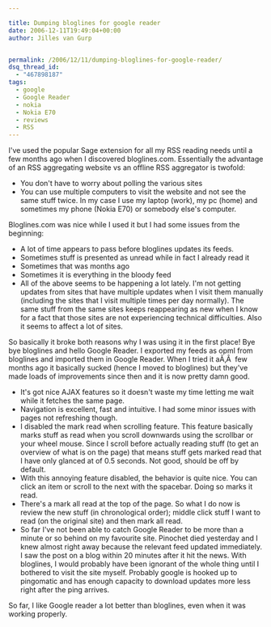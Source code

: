 ```yaml
---

title: Dumping bloglines for google reader
date: 2006-12-11T19:49:04+00:00
author: Jilles van Gurp


permalink: /2006/12/11/dumping-bloglines-for-google-reader/
dsq_thread_id:
  - "467898187"
tags:
  - google
  - Google Reader
  - nokia
  - Nokia E70
  - reviews
  - RSS
---
```

I've used the popular Sage extension for all my RSS reading needs until a few months ago when I discovered bloglines.com. Essentially the advantage of an RSS aggregating website vs an offline RSS aggregator is twofold:

- You don't have to worry about polling the various sites
- You can use multiple computers to visit the website and not see the same stuff twice. In my case I use my laptop (work), my pc (home) and sometimes my phone (Nokia E70) or somebody else's computer.

Bloglines.com was nice while I used it but I had some issues from the beginning:

- A lot of time appears to pass before bloglines updates its feeds.
- Sometimes stuff is presented as unread while in fact I already read it
- Sometimes that was months ago
- Sometimes it is everything in the bloody feed
- All of the above seems to be happening a lot lately. I'm not getting updates from sites that have multiple updates when I visit them manually (including the sites that I visit multiple times per day normally). The same stuff from the same sites keeps reappearing as new when I know for a fact that those sites are not experiencing technical difficulties. Also it seems to affect a lot of sites.

So basically it broke both reasons why I was using it in the first place! Bye bye bloglines and hello Google Reader. I exported my feeds as opml from bloglines and imported them in Google Reader. When I tried it aÃ‚Â  few months ago it basically sucked (hence I moved to bloglines) but they've made loads of improvements since then and it is now pretty damn good.

- It's got nice AJAX features so it doesn't waste my time letting me wait while it fetches the same page.
- Navigation is excellent, fast and intuitive. I had some minor issues with pages not refreshing though.
- I disabled the mark read when scrolling feature. This feature basically marks stuff as read when you scroll downwards using the scrollbar or your wheel mouse. Since I scroll before actually reading stuff (to get an overview of what is on the page) that means stuff gets marked read that I have only glanced at of 0.5 seconds. Not good, should be off by default.
- With this annoying feature disabled, the behavior is quite nice. You can click an item or scroll to the next with the spacebar. Doing so marks it read.
- There's a mark all read at the top of the page. So what I do now is review the new stuff (in chronological order); middle click stuff I want to read (on the original site) and then mark all read.
- So far I've not been able to catch Google Reader to be more than a minute or so behind on my favourite site. Pinochet died yesterday and I knew almost right away because the relevant feed updated immediately. I saw the post on a blog within 20 minutes after it hit the news. With bloglines, I would probably have been ignorant of the whole thing until I bothered to visit the site myself. Probably google is hooked up to pingomatic and has enough capacity to download updates more less right after the ping arrives.

So far, I like Google reader a lot better than bloglines, even when it was working properly.